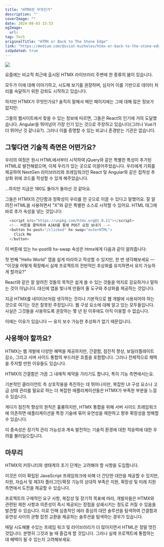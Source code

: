 ```yaml
---
title: "HTMX란 무엇인가"
description: ""
coverImage: ""
date: 2024-08-03 15:53
ogImage:
  url:
tag: Tech
originalTitle: "HTMX or Back to The Stone Edge"
link: "https://medium.com/@sviat-kuzhelev/htmx-or-back-to-the-stone-edge-20f3b4c8d039"
isUpdated: true
---
```


<img src="/assets/img/HTMXorBacktoTheStoneEdge_0.png" />

요즘에는 비교적 최근에 출시된 HTMX 라이브러리 주변에 한 종류의 붐이 있습니다.

모두가 이에 대해 이야기하고, 시도해 보기를 권장하며, 심지어 이를 기반으로 데이터 처리를 숙달하기 위한 강좌도 시작하고 있습니다.

하지만 HTMX가 무엇인가요? 솔직히 말해서 메인 페이지에는 그에 대해 많은 정보가 없지만:

<!-- seedividend - 사각형 -->

<ins class="adsbygoogle"
     style="display:block"
     data-ad-client="ca-pub-4877378276818686"
     data-ad-slot="1898504329"
     data-ad-format="auto"
     data-full-width-responsive="true"></ins>

<script>
     (adsbygoogle = window.adsbygoogle || []).push({});
</script>

그들의 웹사이트에서 찾을 수 있는 정보에 따르면, 그들은 React의 인기에 거의 도달했습니다. Angular을 뛰어넘어 가장 인기 있는 것으로 주장하고 있습니다(그러나 Vue가 더 뛰어난 것 같나요?). 그러나 이를 증명할 수 있는 비교나 존경받는 기관은 없습니다.

## 그렇다면 기술적 측면은 어떤가요?

우리의 여정은 원시 HTML에서부터 시작하여 jQuery와 같은 특별한 특성이 추가된 HTML로 발전해왔으며, 이제 우리가 있는 곳으로 이끌어주었습니다. 우리에게 기회를 제공하여 NextGen 라이브러리와 프레임워크인 React 및 Angular와 같은 접착성 추상화 위에 코드를 작성할 수 있게 해주었습니다.

...하지만 지금은 180도 돌아가 돌아선 것 같아요.

<!-- seedividend - 사각형 -->

<ins class="adsbygoogle"
     style="display:block"
     data-ad-client="ca-pub-4877378276818686"
     data-ad-slot="1898504329"
     data-ad-format="auto"
     data-full-width-responsive="true"></ins>

<script>
     (adsbygoogle = window.adsbygoogle || []).push({});
</script>

그들은 HTMX의 간단함과 정확성이 우리를 먼 곳으로 이끌 수 있다고 말했어요. 잘 알려진 HTML을 사용하면서 "X"와 같은 특별한 소스로 시작할 수 있어요. HTML 태그에 바로 추가 속성을 넣는 것입니다:

```js
  <script src="https://unpkg.com/htmx.org@1.9.11"></script>
  <!-- 버튼을 클릭하여 AJAX를 통해 POST 요청 보내기 -->
  <button hx-post="/clicked" hx-swap="outerHTML">
    Click Me
  </button>
```

이 버튼에 있는 hx-post와 hx-swap 속성은 htmx에게 다음과 같이 알려줍니다:

첫 번째 "Hello World" 앱을 쉽게 따라하고 작성할 수 있지만, 한 번 생각해보세요 — "이것을 어떻게 확장해서 실제 프로젝트의 전반적인 추상화를 유지하면서 유지 가능하게 할까요?"

<!-- seedividend - 사각형 -->

<ins class="adsbygoogle"
     style="display:block"
     data-ad-client="ca-pub-4877378276818686"
     data-ad-slot="1898504329"
     data-ad-format="auto"
     data-full-width-responsive="true"></ins>

<script>
     (adsbygoogle = window.adsbygoogle || []).push({});
</script>

React와 같은 잘 알려진 것들의 목적은 쉽게 쓸 수 있는 것들을 억지로 강요하거나 말하는 것이 아닙니다. 대신에 앱을 빛나게 만들어 줄 도구와 추상화를 제공하는 것입니다.

지금 HTMX를 네이티브처럼 생각하는 것이나 기본적으로 웹 개발에 사용되어야 하는 것으로 여기는 것은 잘못된 주장입니다. 웹 구성 요소에 대해 알고 있는 모두들입니다. 사실은 그것들을 사용하도록 권장하는 몇 년 된 이후에도 아직 이용할 수 없습니다.

이에는 이유가 있습니다 — 유지 보수 가능한 추상화가 없기 때문입니다.

## 사용해야 할까요?

<!-- seedividend - 사각형 -->

<ins class="adsbygoogle"
     style="display:block"
     data-ad-client="ca-pub-4877378276818686"
     data-ad-slot="1898504329"
     data-ad-format="auto"
     data-full-width-responsive="true"></ins>

<script>
     (adsbygoogle = window.adsbygoogle || []).push({});
</script>

HTMX는 웹 개발에 다양한 혜택을 제공하지만, 간결함, 점진적 향상, 보일러플레이트 감소, 그리고 서버 사이드 통합의 부드러운 흐름을 포함합니다. 그러나 전체적으로 채택을 주저할 만한 이유들도 있습니다.

HTMX의 간결함은 가끔 그 내재적 제약을 가리기도 합니다, 특히 기능 측면에서는요.

기본적인 클라이언트 측 상호작용을 촉진하는 데 뛰어나지만, 복잡한 UI 구성 요소나 고급 상태 관리를 필요로 하는 더 복잡한 애플리케이션들은 HTMX가 부족한 부분을 느낄 수 있습니다.

게다가 점진적 향상의 원칙은 훌륭하지만, HTMX 통합을 위해 서버 사이드 프레임워크에 의존하면 애플리케이션을 특정 기술에 묶어 유연성을 제한하고 향후 확장성을 방해할 수 있습니다.

<!-- seedividend - 사각형 -->

<ins class="adsbygoogle"
     style="display:block"
     data-ad-client="ca-pub-4877378276818686"
     data-ad-slot="1898504329"
     data-ad-format="auto"
     data-full-width-responsive="true"></ins>

<script>
     (adsbygoogle = window.adsbygoogle || []).push({});
</script>

이 종속성은 장기적 관리 가능성과 계속 발전하는 기술적 환경에 대한 적응력에 대한 우려를 불러일으킵니다.

## 마무리

HTMX의 커뮤니티와 생태계의 초기 단계는 고려해야 할 사항을 도입합니다.

이것은 이미 확립된 JavaScript 프레임워크에 비해 더 간단한 대안을 제공할 수 있지만, 자원, 자습서 및 제3자 플러그인/확장 기능의 상대적 부족은 지원, 확장성 및 미래 지원 측면에서 도전을 제공할 수 있습니다.

<!-- seedividend - 사각형 -->

<ins class="adsbygoogle"
     style="display:block"
     data-ad-client="ca-pub-4877378276818686"
     data-ad-slot="1898504329"
     data-ad-format="auto"
     data-full-width-responsive="true"></ins>

<script>
     (adsbygoogle = window.adsbygoogle || []).push({});
</script>

프로젝트의 구체적인 요구 사항, 복잡성 및 장기적 목표에 따라, 개발자들은 HTMX와 관련된 제한 사항과 의존성이 즉시 제공되는 장점을 상쇄시키는 정도로 커질 수 있음을 발견할 수 있습니다. 이로 인해 심층적인 에러 중심의 대안 솔루션을 탐색하여 간결함과 유연성 사이의 균형 잡힌 교환을 제공하는 솔루션을 탐색하는 경우가 있습니다.

매달 시도해볼 수있는 프레임 워크 및 라이브러리가 더 많아지면서 HTML은 정말 멋진 것입니다. 분명히 그것과 놀 때 즐겁게 할 것입니다. 그러나 실제 프로젝트에 통합하는 데 혜택이 될 수 있는지 고려해보세요.
